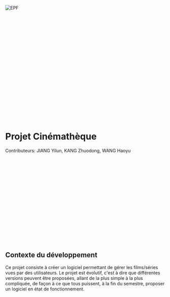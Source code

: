 ![](https://raw.githubusercontent.com/Marshellson/Cinematheque/rapport/15232.svg "EPF")
&nbsp;

&nbsp;

&nbsp;

&nbsp;

&nbsp;

&nbsp;

&nbsp;

&nbsp;

&nbsp;

&nbsp;

&nbsp;

&nbsp;




# Projet Cinémathèque
Contributeurs: JIANG Yilun, KANG Zhuodong, WANG Haoyu

&nbsp;

&nbsp;

&nbsp;

&nbsp;

&nbsp;

&nbsp;

&nbsp;

&nbsp;

&nbsp;






## Contexte du développement
Ce projet consiste à créer un logiciel permettant de gérer les films/séries vues par des utilisateurs. Le projet est évolutif, c'est à dire que différentes versions peuvent être proposées, allant de la plus simple à la plus compliquée, de façon à ce que tous puissent, à la fin du semestre, proposer un logiciel en état de fonctionnement.

## 